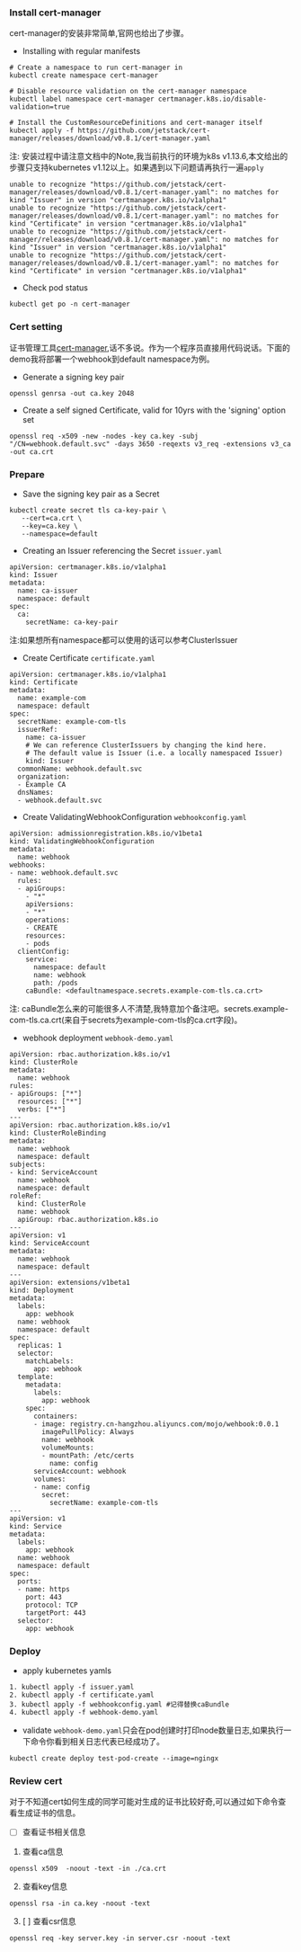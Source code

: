 ### Install cert-manager
cert-manager的安装非常简单,官网也给出了步骤。
- Installing with regular manifests
``` 
# Create a namespace to run cert-manager in
kubectl create namespace cert-manager

# Disable resource validation on the cert-manager namespace
kubectl label namespace cert-manager certmanager.k8s.io/disable-validation=true

# Install the CustomResourceDefinitions and cert-manager itself
kubectl apply -f https://github.com/jetstack/cert-manager/releases/download/v0.8.1/cert-manager.yaml
```
注: 安装过程中请注意文档中的Note,我当前执行的环境为k8s v1.13.6,本文给出的步骤只支持kubernetes v1.12以上。如果遇到以下问题请再执行一遍`apply`
```
unable to recognize "https://github.com/jetstack/cert-manager/releases/download/v0.8.1/cert-manager.yaml": no matches for kind "Issuer" in version "certmanager.k8s.io/v1alpha1"
unable to recognize "https://github.com/jetstack/cert-manager/releases/download/v0.8.1/cert-manager.yaml": no matches for kind "Certificate" in version "certmanager.k8s.io/v1alpha1"
unable to recognize "https://github.com/jetstack/cert-manager/releases/download/v0.8.1/cert-manager.yaml": no matches for kind "Issuer" in version "certmanager.k8s.io/v1alpha1"
unable to recognize "https://github.com/jetstack/cert-manager/releases/download/v0.8.1/cert-manager.yaml": no matches for kind "Certificate" in version "certmanager.k8s.io/v1alpha1"
```
- Check pod status
```
kubectl get po -n cert-manager
```
### Cert setting
证书管理工具[cert-manager](https://github.com/jetstack/cert-manager),话不多说。作为一个程序员直接用代码说话。下面的demo我将部署一个webhook到default namespace为例。
- Generate a signing key pair
```
openssl genrsa -out ca.key 2048
```
- Create a self signed Certificate, valid for 10yrs with the 'signing' option set
```
openssl req -x509 -new -nodes -key ca.key -subj "/CN=webhook.default.svc" -days 3650 -reqexts v3_req -extensions v3_ca -out ca.crt
```
### Prepare
- Save the signing key pair as a Secret
```
kubectl create secret tls ca-key-pair \
   --cert=ca.crt \
   --key=ca.key \
   --namespace=default
```
- Creating an Issuer referencing the Secret `issuer.yaml`
```
apiVersion: certmanager.k8s.io/v1alpha1
kind: Issuer
metadata:
  name: ca-issuer
  namespace: default
spec:
  ca:
    secretName: ca-key-pair
```
注:如果想所有namespace都可以使用的话可以参考ClusterIssuer

- Create Certificate `certificate.yaml`
```
apiVersion: certmanager.k8s.io/v1alpha1
kind: Certificate
metadata:
  name: example-com
  namespace: default
spec:
  secretName: example-com-tls
  issuerRef:
    name: ca-issuer
    # We can reference ClusterIssuers by changing the kind here.
    # The default value is Issuer (i.e. a locally namespaced Issuer)
    kind: Issuer
  commonName: webhook.default.svc
  organization:
  - Example CA
  dnsNames:
  - webhook.default.svc
```
- Create ValidatingWebhookConfiguration `webhookconfig.yaml`
```
apiVersion: admissionregistration.k8s.io/v1beta1
kind: ValidatingWebhookConfiguration
metadata:
  name: webhook
webhooks:
- name: webhook.default.svc
  rules:
  - apiGroups:
    - "*"
    apiVersions:
    - "*"
    operations:
    - CREATE
    resources:
    - pods
  clientConfig:
    service:
      namespace: default
      name: webhook
      path: /pods
    caBundle: <defaultnamespace.secrets.example-com-tls.ca.crt>
```
注: caBundle怎么来的可能很多人不清楚,我特意加个备注吧。secrets.example-com-tls.ca.crt(来自于secrets为example-com-tls的ca.crt字段)。
- webhook deployment `webhook-demo.yaml`
```
apiVersion: rbac.authorization.k8s.io/v1
kind: ClusterRole
metadata:
  name: webhook
rules:
- apiGroups: ["*"]
  resources: ["*"]
  verbs: ["*"]
---
apiVersion: rbac.authorization.k8s.io/v1
kind: ClusterRoleBinding
metadata:
  name: webhook
  namespace: default
subjects:
- kind: ServiceAccount
  name: webhook
  namespace: default
roleRef:
  kind: ClusterRole
  name: webhook
  apiGroup: rbac.authorization.k8s.io
---
apiVersion: v1
kind: ServiceAccount
metadata:
  name: webhook
  namespace: default
---
apiVersion: extensions/v1beta1
kind: Deployment
metadata:
  labels:
    app: webhook
  name: webhook
  namespace: default
spec:
  replicas: 1
  selector:
    matchLabels:
      app: webhook
  template:
    metadata:
      labels:
        app: webhook
    spec:
      containers:
      - image: registry.cn-hangzhou.aliyuncs.com/mojo/wehbook:0.0.1
        imagePullPolicy: Always
        name: webhook
        volumeMounts:
        - mountPath: /etc/certs
          name: config
      serviceAccount: webhook
      volumes:
      - name: config
        secret:
          secretName: example-com-tls
---
apiVersion: v1
kind: Service
metadata:
  labels:
    app: webhook
  name: webhook
  namespace: default
spec:
  ports:
  - name: https
    port: 443
    protocol: TCP
    targetPort: 443
  selector:
    app: webhook
```
### Deploy
- apply kubernetes yamls
```
1. kubectl apply -f issuer.yaml
2. kubectl apply -f certificate.yaml
3. kubectl apply -f webhookconfig.yaml #记得替换caBundle
4. kubectl apply -f webhook-demo.yaml
```
- validate
`webhook-demo.yaml`只会在pod创建时打印node数量日志,如果执行一下命令你看到相关日志代表已经成功了。
```
kubectl create deploy test-pod-create --image=ngingx
```

### Review cert
对于不知道cert如何生成的同学可能对生成的证书比较好奇,可以通过如下命令查看生成证书的信息。
- [ ] 查看证书相关信息
1. 查看ca信息
```
openssl x509  -noout -text -in ./ca.crt
```
2. 查看key信息
```
openssl rsa -in ca.key -noout -text
```
3. [ ] 查看csr信息
```
openssl req -key server.key -in server.csr -noout -text

